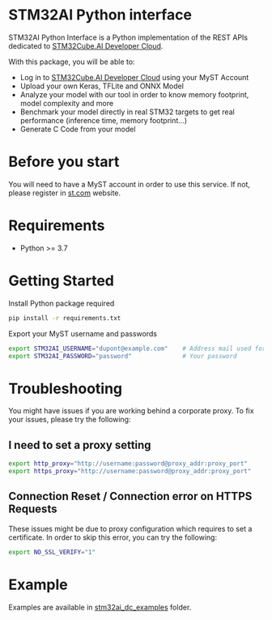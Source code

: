 # STM32AI Python interface
STM32AI Python Interface is a Python implementation of the REST APIs dedicated to [STM32Cube.AI Developer Cloud](https://stm32ai-cs.st.com/home). 

With this package, you will be able to:
- Log in to [STM32Cube.AI Developer Cloud](https://stm32ai-cs.st.com/home) using your MyST Account
- Upload your own Keras, TFLite and ONNX Model
- Analyze your model with our tool in order to know memory footprint, model complexity and more
- Benchmark your model directly in real STM32 targets to get real performance (inference time, memory footprint...)
- Generate C Code from your model


# Before you start

You will need to have a MyST account in order to use this service. If not, please register in [st.com](https://www.st.com/content/st_com/en.html) website.

# Requirements
- Python >= 3.7

# Getting Started

Install Python package required
```sh
pip install -r requirements.txt
```

Export your MyST username and passwords 

```sh
export STM32AI_USERNAME="dupont@example.com"    # Address mail used for your MyST Account
export STM32AI_PASSWORD="password"              # Your password
```



# Troubleshooting

You might have issues if you are working behind a corporate proxy. To fix your issues, please try the following:

## I need to set a proxy setting

```sh
export http_proxy="http://username:password@proxy_addr:proxy_port"
export https_proxy="http://username:password@proxy_addr:proxy_port"
```

## Connection Reset / Connection error on HTTPS Requests

These issues might be due to proxy configuration which requires to set a certificate.
In order to skip this error, you can try the following:

```sh
export NO_SSL_VERIFY="1"
```

# Example

Examples are available in [stm32ai_dc_examples](../../tutorials/scripts/README.md) folder.